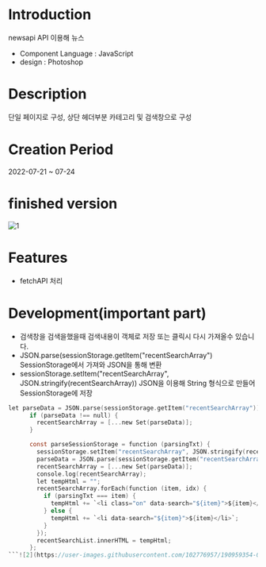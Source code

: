 # Introduction
newsapi API 이용해 뉴스
* Component Language : JavaScript
* design : Photoshop

# Description
단일 페이지로 구성, 상단 헤더부분 카테고리 및 검색창으로 구성

# Creation Period
2022-07-21 ~ 07-24

# finished version
![1](https://user-images.githubusercontent.com/102776957/190958766-53d4a0b5-95e2-49fa-af0a-c3c3381e77c1.jpg)


# Features
* fetchAPI 처리

# Development(important part)
* 검색창을 검색을했을때 검색내용이 객체로 저장 또는 클릭시 다시 가져올수 있습니다.
* JSON.parse(sessionStorage.getItem("recentSearchArray") SessionStorage에서 가져와 JSON을 통해 변환
* sessionStorage.setItem("recentSearchArray", JSON.stringify(recentSearchArray)) JSON을 이용해 String 형식으로 만들어 SessionStorage에 저장 
```C
let parseData = JSON.parse(sessionStorage.getItem("recentSearchArray"));
      if (parseData !== null) {
        recentSearchArray = [...new Set(parseData)];
      }

      const parseSessionStorage = function (parsingTxt) {
        sessionStorage.setItem("recentSearchArray", JSON.stringify(recentSearchArray));
        parseData = JSON.parse(sessionStorage.getItem("recentSearchArray"));
        recentSearchArray = [...new Set(parseData)];
        console.log(recentSearchArray);
        let tempHtml = "";
        recentSearchArray.forEach(function (item, idx) {
          if (parsingTxt === item) {
            tempHtml += `<li class="on" data-search="${item}">${item}</li>`;
          } else {
            tempHtml += `<li data-search="${item}">${item}</li>`;
          }
        });
        recentSearchList.innerHTML = tempHtml;
      };
```![2](https://user-images.githubusercontent.com/102776957/190959354-00d667de-b086-4e59-8df9-3753b1247adc.jpg)

